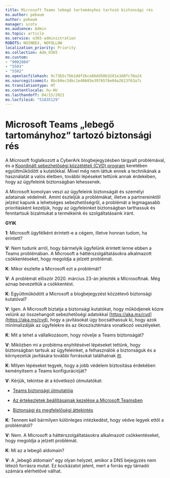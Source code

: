 ```yaml
---
title: Microsoft Teams lebegő tartományhoz tartozó biztonsági rés
ms.author: pebaum
author: pebaum
manager: scotv
ms.audience: Admin
ms.topic: article
ms.service: o365-administration
ROBOTS: NOINDEX, NOFOLLOW
localization_priority: Priority
ms.collection: Adm_O365
ms.custom:
- "9002884"
- "5503"
- "5502"
ms.openlocfilehash: 9c73b5c7bb1ddf26ce86dd50b3281e3d0fc70a24
ms.sourcegitcommit: 8bc60ec34bc1e40685e3976576e04a2623f63a7c
ms.translationtype: HT
ms.contentlocale: hu-HU
ms.lasthandoff: 04/15/2021
ms.locfileid: "51835129"
---
```

# <a name="microsoft-teams-dangling-domain-vulnerability"></a>Microsoft Teams „lebegő tartományhoz” tartozó biztonsági rés

A Microsoft foglalkozott a CyberArk blogbejegyzésben tárgyalt problémával, és a [Koordinált sebezhetőségi közzétételi (CVD) program](https://aka.ms/cvd) keretében együttműködött a kutatókkal. Mivel még nem láttuk ennek a technikának a használatát a valós életben, további lépéseket tettünk annak érdekében, hogy az ügyfeleink biztonságban lehessenek.

A Microsoft komolyan veszi az ügyfeleink biztonságát és személyi adatainak védelmét. Amint észleljük a problémákat, illetve a partnereinktől jelzést kapunk a lehetséges sebezhetőségről, a problémát a legmagasabb prioritásként kezeljük, hogy az ügyfeleinket biztonságban tarthassuk és fenntartsuk bizalmukat a termékeink és szolgáltatásaink iránt.

**GYIK**

**1**: Microsoft ügyfélként érintett-e a cégem, illetve honnan tudom, ha érintett?

**V**: Nem tudunk arról, hogy bármelyik ügyfelünk érintett lenne ebben a Teams problémában. A Microsoft a háttérszolgáltatásokra alkalmazott csökkentéseket, hogy megoldja a jelzett problémát.

**K**: Mikor észlelte a Microsoft ezt a problémát?

**V**: A problémát először 2020. március 23-án jelezték a Microsoftnak. Még aznap bevezettük a csökkentést.

**K**: Együttműködött a Microsoft a blogbejegyzést közzétevő biztonsági kutatóval?

**V**: Igen. A Microsoft biztatja a biztonsági kutatókat, hogy működjenek közre velünk az összehangolt sebezhetőségi adatokkal [https://aka.ms/cvd](https://aka.ms/cvd), hogy a javításokat úgy bocsáthassuk ki, hogy azok minimalizálják az ügyfelekre és az ökoszisztémára vonatkozó veszélyeket.  

**K**: Mit a tehet a vállalkozásom, hogy növelje a Teams biztonságát?  

**V**: Miközben mi a probléma enyhítésével lépéseket tettünk, hogy biztonságban tartsuk az ügyfeleinket, a felhasználók a biztonságuk és a környezetük javítására további forrásokat találhatnak [itt](https://www.microsoft.com/microsoft-365/blog/2020/04/06/it-professionals-privacy-security-microsoft-teams/).  

**K**: Milyen lépéseket tegyek, hogy a jobb védelem biztosítása érdekében keményítsem a Teams konfigurációját?

**V**: Kérjük, tekintse át a következő útmutatókat: 

- [Teams biztonsági útmutatója](https://docs.microsoft.com/microsoftteams/teams-security-guide)

- [Az értekezletek beállításainak kezelése a Microsoft Teamsben](https://docs.microsoft.com/microsoftteams/meeting-settings-in-teams)

- [Biztonsági és megfelelőségi áttekintés](https://docs.microsoft.com/microsoftteams/security-compliance-overview)

**K**: Tennem kell bármilyen különleges intézkedést, hogy védve legyek ettől a problémától?

**V**: Nem. A Microsoft a háttérszolgáltatásokra alkalmazott csökkentéseket, hogy megoldja a jelzett problémát.

**K**: Mi az a lebegő aldomain?

**V**: A „lebegő aldomain” egy olyan helyzet, amikor a DNS bejegyzés nem létező forrásra mutat.  Ez kockázatot jelent, mert a forrás egy támadó számára elérhetővé válhat.
